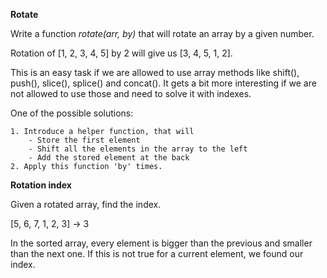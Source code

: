 **Rotate**

Write a function *rotate(arr, by)* that will rotate an array by a given number.

Rotation of [1, 2, 3, 4, 5] by 2 will give us [3, 4, 5, 1, 2].  

This is an easy task if we are allowed to use array methods like shift(), push(), slice(), splice() and concat().
It gets a bit more interesting if we are not allowed to use those and need to solve it with indexes.

One of the possible solutions:

    1. Introduce a helper function, that will
        - Store the first element
        - Shift all the elements in the array to the left
        - Add the stored element at the back
    2. Apply this function 'by' times.

**Rotation index**

Given a rotated array, find the index.

[5, 6, 7, 1, 2, 3] -> 3

In the sorted array, every element is bigger than the previous and smaller than the next one.
If this is not true for a current element, we found our index.